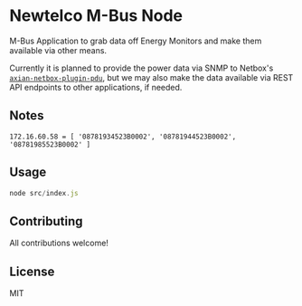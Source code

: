 # Newtelco M-Bus Node

M-Bus Application to grab data off Energy Monitors and make them available via other means.

Currently it is planned to provide the power data via SNMP to Netbox's [`axian-netbox-plugin-pdu`](https://github.com/minitriga/axians-netbox-plugin-pdu), but we may also make the data available via REST API endpoints to other applications, if needed.

## Notes

```
172.16.60.58 = [ '08781934523B0002', '08781944523B0002', '08781985523B0002' ]
```

## Usage

```js
node src/index.js
```

## Contributing

All contributions welcome!

## License

MIT
